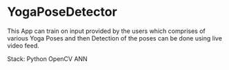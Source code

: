 # YogaPoseDetector

This App can train on input provided by the users which comprises of various Yoga Poses and then Detection of the poses can be done using live video feed.

Stack:
Python 
OpenCV
ANN

